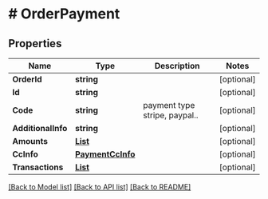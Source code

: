 # # OrderPayment


## Properties 


Name | Type | Description | Notes
------------ | ------------- | ------------- | -------------
**OrderId**| **string** |   | [optional]
**Id**| **string** |   | [optional]
**Code**| **string** | payment type stripe, paypal..  | [optional]
**AdditionalInfo**| **string** |   | [optional]
**Amounts**| [**List<OrderPaymentAmount>**](OrderPaymentAmount.md) |   | [optional]
**CcInfo**| [**PaymentCcInfo**](PaymentCcInfo.md) |   | [optional]
**Transactions**| [**List<OrderTransaction>**](OrderTransaction.md) |   | [optional]


[[Back to Model list]](../../README.md#models) [[Back to API list]](../../README.md#endpoints) [[Back to README]](../../README.md)

